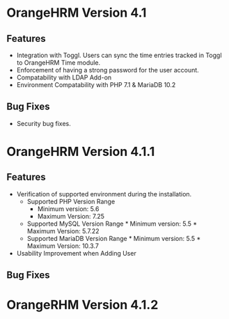 # OrangeHRM Version 4.1
## Features
* Integration with Toggl. Users can sync the time entries tracked in Toggl to OrangeHRM Time module.
* Enforcement of having a strong password for the user account.
* Compatability with LDAP Add-on
* Environment Compatability with PHP 7.1 & MariaDB 10.2
## Bug Fixes
* Security bug fixes.

# OrangeHRM Version 4.1.1
## Features
* Verification of supported environment during the installation.
   * Supported PHP Version Range
       * Minimum version: 5.6
       * Maximum Version: 7.25
   * Supported MySQL Version Range
         * Minimum version: 5.5
         * Maximum Version: 5.7.22
   * Supported MariaDB Version Range
         * Minimum version: 5.5
         * Maximum Version: 10.3.7
* Usability Improvement when Adding User
## Bug Fixes

# OrangeRHM Version 4.1.2


